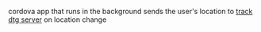 cordova app that runs in the background sends the user's location to [track dtg server](https://github.com/davidgruebl/track-dtg-server) on location change